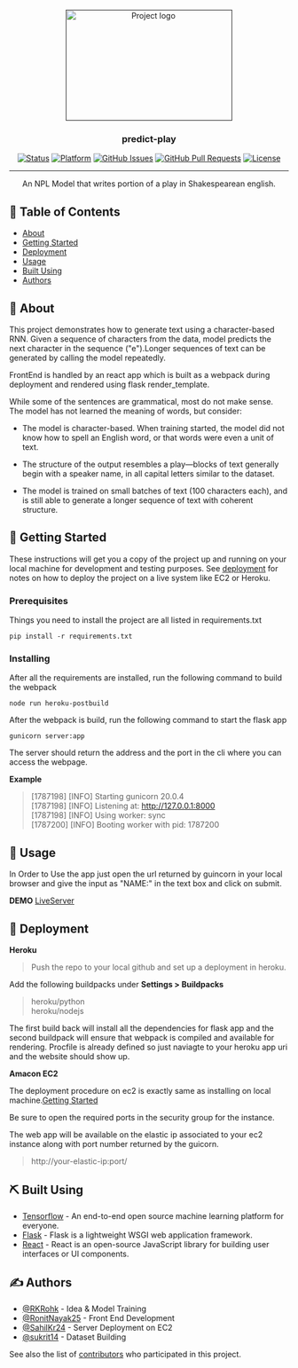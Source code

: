 <p align="center">
  <a href="" rel="noopener">
 <img width=300px height=200px src="https://tensorflow.rstudio.com/images/home/tensorflow-logo.svg" alt="Project logo"></a>
</p>

<h3 align="center">predict-play</h3>

<div align="center">

[![Status](https://img.shields.io/badge/status-active-success.svg)]()
[![Platform](https://img.shields.io/badge/platform-EC2-yellow)]()
[![GitHub Issues](https://img.shields.io/github/issues/Rkrohk/predictplay)](https://github.com/Rkrohk/predictplay/issues)
[![GitHub Pull Requests](https://img.shields.io/github/issues-pr/Rkrohk/predictplay)](https://github.com/Rkrohk/predictplay/pulls)
[![License](https://img.shields.io/badge/license-GPL-blue)](/LICENSE)

</div>

---

<p align="center"> An NPL Model that writes portion of a play in Shakespearean english.
    <br> 
</p>

## 📝 Table of Contents

- [About](#about)
- [Getting Started](#getting_started)
- [Deployment](#deployment)
- [Usage](#usage)
- [Built Using](#built_using)
- [Authors](#authors)

## 🧐 About <a name = "about"></a>

This project demonstrates how to generate text using a character-based RNN. Given a sequence of characters from the data, model predicts the next character in the sequence ("e").Longer sequences of text can be generated by calling the model repeatedly.

FrontEnd is handled by an react app which is built as a webpack during deployment and rendered using flask render_template.

While some of the sentences are grammatical, most do not make sense. The model has not learned the meaning of words, but consider:

- The model is character-based. When training started, the model did not know how to spell an English word, or that words were even a unit of text.

- The structure of the output resembles a play—blocks of text generally begin with a speaker name, in all capital letters similar to the dataset.

- The model is trained on small batches of text (100 characters each), and is still able to generate a longer sequence of text with coherent structure.

## 🏁 Getting Started <a name = "getting_started"></a>

These instructions will get you a copy of the project up and running on your local machine for development and testing purposes. See [deployment](#deployment) for notes on how to deploy the project on a live system like EC2 or Heroku.

### Prerequisites

Things you need to install the project are all listed in requirements.txt

```
pip install -r requirements.txt
```

### Installing

After all the requirements are installed, run the following command to build the webpack

```
node run heroku-postbuild
```
After the webpack is build, run the following command to start the flask app

```
gunicorn server:app
```
The server should return the address and the port in the cli where you can access the webpage.

**Example**

>[1787198] [INFO] Starting gunicorn 20.0.4<br>
>[1787198] [INFO] Listening at: http://127.0.0.1:8000<br>
>[1787198] [INFO] Using worker: sync<br>
>[1787200] [INFO] Booting worker with pid: 1787200<br>

## 🎈 Usage <a name="usage"></a>

In Order to Use the app just open the url returned by guincorn in your local browser and give the input as "NAME:" in the text box and click on submit.

**DEMO** [LiveServer](http://3.1.1.64)

## 🚀 Deployment <a name = "deployment"></a>

**Heroku**

>Push the repo to your local github and set up a deployment in heroku.

Add the following buildpacks under **Settings > Buildpacks**
>heroku/python<br>
>heroku/nodejs

The first build back will install all the dependencies for flask app and the second buildpack will ensure that webpack is compiled and available for rendering.
Procfile is already defined so just naviagte to your heroku app uri and the website should show up.

**Amacon EC2**

The deployment procedure on ec2 is exactly same as installing on local machine.[Getting Started](#getting_started)

Be sure to open the required ports in the security group for the instance.

The web app will be available on the elastic ip associated to your ec2 instance along with port number returned by the guicorn.

>http://your-elastic-ip:port/


## ⛏️ Built Using <a name = "built_using"></a>

- [Tensorflow](https://www.tensorflow.org/) - An end-to-end open source machine learning platform for everyone.
- [Flask](https://flask.palletsprojects.com/en/1.1.x/) - Flask is a lightweight WSGI web application framework. 
- [React](https://reactjs.org/) - React is an open-source JavaScript library for building user interfaces or UI components.


## ✍️ Authors <a name = "authors"></a>

- [@RKRohk](https://github.com/Rkrohk) - Idea & Model Training
- [@RonitNayak25](https://github.com/ronitnayak25) - Front End Development 
- [@SahilKr24](https://github.com/SahilKr24) - Server Deployment on EC2
- [@sukrit14](https://github.com/sukrit14) - Dataset Building

See also the list of [contributors](https://github.com/Rkrohk/predictplay/contributors) who participated in this project.

